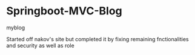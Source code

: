 # Springboot-MVC-Blog
myblog

Started off nakov's site but completed it by fixing remaining fnctionalities and security  as well as role
